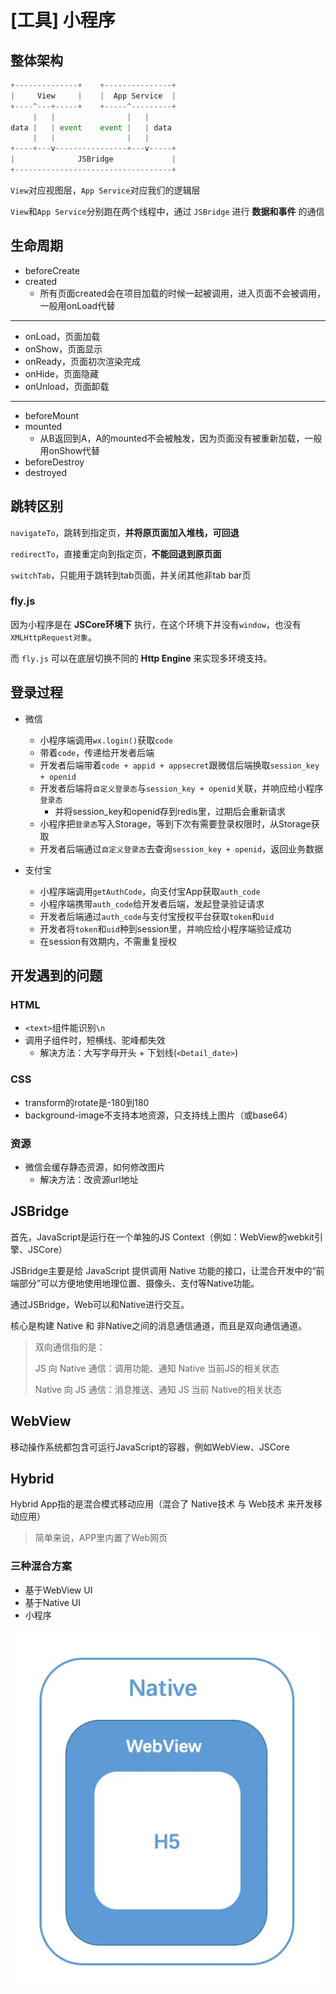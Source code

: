 # [工具] 小程序

## 整体架构
```js
+--------------+    +---------------+
|     View     |    |  App Service  |
+----^---+-----+    +-----^---------+
     |   |                |   |
data |   | event    event |   | data
     |   |                |   |
+----+---v----------------+---v-----+
|              JSBridge             |
+-----------------------------------+
```
`View`对应视图层，`App Service`对应我们的逻辑层

`View`和`App Service`分别跑在两个线程中，通过 `JSBridge` 进行 **数据和事件** 的通信

## 生命周期
  - beforeCreate
  - created
    - 所有页面created会在项目加载的时候一起被调用，进入页面不会被调用，一般用onLoad代替
--------
  - onLoad，页面加载
  - onShow，页面显示
  - onReady，页面初次渲染完成
  - onHide，页面隐藏
  - onUnload，页面卸载
--------
  - beforeMount
  - mounted
    - 从B返回到A，A的mounted不会被触发，因为页面没有被重新加载，一般用onShow代替
  - beforeDestroy
  - destroyed

## 跳转区别
 `navigateTo`，跳转到指定页，**并将原页面加入堆栈，可回退**

 `redirectTo`，直接重定向到指定页，**不能回退到原页面**
 
 `switchTab`，只能用于跳转到tab页面，并关闭其他非tab bar页

### fly.js
因为小程序是在 **JSCore环境下** 执行，在这个环境下并没有`window`，也没有`XMLHttpRequest对象`。

而 `fly.js` 可以在底层切换不同的 **Http Engine** 来实现多环境支持。


## 登录过程
  - 微信
    - 小程序端调用`wx.login()`获取`code`
    - 带着`code`，传递给开发者后端
    - 开发者后端带着`code + appid + appsecret`跟微信后端换取`session_key + openid`
    - 开发者后端将`自定义登录态`与`session_key + openid`关联，并响应给小程序`登录态`
      - 并将session_key和openid存到redis里，过期后会重新请求
    - 小程序把`登录态`写入Storage，等到下次有需要登录权限时，从Storage获取
    - 开发者后端通过`自定义登录态`去查询`session_key + openid`，返回业务数据

  - 支付宝
    - 小程序端调用`getAuthCode`，向支付宝App获取`auth_code`
    - 小程序端携带`auth_code`给开发者后端，发起登录验证请求
    - 开发者后端通过`auth_code`与支付宝授权平台获取`token`和`uid`
    - 开发者将`token`和`uid`种到session里，并响应给小程序端验证成功
    - 在session有效期内，不需重复授权

## 开发遇到的问题

### HTML
 - `<text>`组件能识别`\n`
 - 调用子组件时，短横线、驼峰都失效
    - 解决方法：大写字母开头 + 下划线(`<Detail_date>`)

### CSS
 - transform的rotate是-180到180
 - background-image不支持本地资源，只支持线上图片（或base64）

### 资源
 - 微信会缓存静态资源，如何修改图片
    - 解决方法：改资源url地址

## JSBridge
首先，JavaScript是运行在一个单独的JS Context（例如：WebView的webkit引擎、JSCore）

JSBridge主要是给 JavaScript 提供调用 Native 功能的接口，让混合开发中的“前端部分”可以方便地使用地理位置、摄像头、支付等Native功能。

通过JSBridge，Web可以和Native进行交互。

核心是构建 Native 和 非Native之间的消息通信通道，而且是双向通信通道。
> 双向通信指的是：
> 
> JS 向 Native 通信：调用功能、通知 Native 当前JS的相关状态
>
> Native 向 JS 通信：消息推送、通知 JS 当前 Native的相关状态


## WebView
移动操作系统都包含可运行JavaScript的容器，例如WebView、JSCore

## Hybrid
Hybrid App指的是混合模式移动应用（混合了 Native技术 与 Web技术 来开发移动应用）

> 简单来说，APP里内置了Web网页

### 三种混合方案
 - 基于WebView UI
 - 基于Native UI
 - 小程序

![alt](./img/img-1.png)